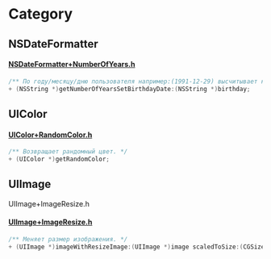 # Category

## NSDateFormatter

#### [NSDateFormatter+NumberOfYears.h](https://github.com/kovalskiy/Category/blob/master/NSDateFormatter/NSDateFormatter%2BNumberOfYears.h)
```objective-c
/** По году/месяцу/дню пользователя например:(1991-12-29) высчитывает количество лет. */
+ (NSString *)getNumberOfYearsSetBirthdayDate:(NSString *)birthday;
```

## UIColor
#### [UIColor+RandomColor.h](https://github.com/kovalskiy/Category/blob/master/UIColor/UIColor%2BRandomColor.h)
```objective-c
/** Возвращает рандомный цвет. */
+ (UIColor *)getRandomColor;
```

## UIImage
UIImage+ImageResize.h
#### [UIImage+ImageResize.h](https://github.com/kovalskiy/Category/blob/master/UIImage/UIImage%2BImageResize.h)
```objective-c
/** Mеняет размер изображения. */
+ (UIImage *)imageWithResizeImage:(UIImage *)image scaledToSize:(CGSize)newSize;
```
